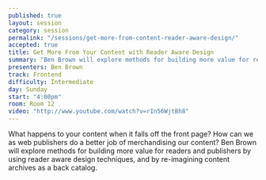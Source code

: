 ```yaml
---
published: true
layout: session
category: session
permalink: "/sessions/get-more-from-content-reader-aware-design/"
accepted: true
title: Get More From Your Content with Reader Aware Design
summary: "Ben Brown will explore methods for building more value for readers and publishers by using reader aware design techniques, and by re-imagining content archives as a back catalog."
presenters: Ben Brown
track: Frontend
difficulty: Intermediate
day: Sunday
start: "4:00pm"
room: Room 12
video: "http://www.youtube.com/watch?v=rIn56WjtBh8"
---
```


What happens to your content when it falls off the front page? How can we as web publishers do a better job of merchandising our content? Ben Brown will explore methods for building more value for readers and publishers by using reader aware design techniques, and by re-imagining content archives as a back catalog.
